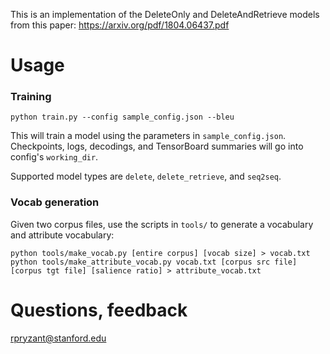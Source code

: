 
This is an implementation of the DeleteOnly and DeleteAndRetrieve models from this paper: https://arxiv.org/pdf/1804.06437.pdf

# Usage

### Training

`python train.py --config sample_config.json --bleu`

This will train a model using the parameters in `sample_config.json`. Checkpoints, logs, decodings, and TensorBoard summaries will go into config's `working_dir`.

Supported model types are `delete`, `delete_retrieve`, and `seq2seq`.

### Vocab generation

Given two corpus files, use the scripts in `tools/` to generate a vocabulary and attribute vocabulary:

```
python tools/make_vocab.py [entire corpus] [vocab size] > vocab.txt
python tools/make_attribute_vocab.py vocab.txt [corpus src file] [corpus tgt file] [salience ratio] > attribute_vocab.txt
```

# Questions, feedback

rpryzant@stanford.edu

